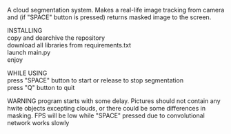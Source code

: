 A cloud segmentation system. Makes a real-life image tracking from camera and (if "SPACE" button is pressed) returns masked image to the screen.  
  
INSTALLING  
	copy and dearchive the repository  
	download all libraries from requirements.txt  
	launch main.py  
	enjoy  
  
WHILE USING  
	press "SPACE" button to start or release to stop segmentation  
	press "Q" button to quit  

WARNING
	program starts with some delay. Pictures should not contain any hwite objects excepting clouds, or there could be some differences in masking. FPS will be low while "SPACE" pressed due to convolutional network works slowly
